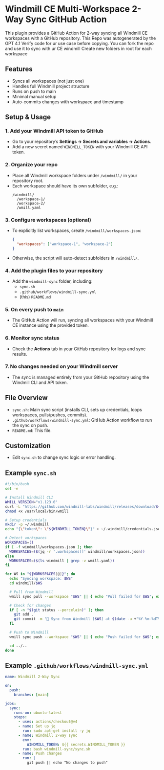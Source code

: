 
# Windmill CE Multi-Workspace 2-Way Sync GitHub Action

This plugin provides a GitHub Action for 2-way syncing all Windmill CE workspaces with a GitHub repository.
This Repo was autogenerated by the GPT 4.1
Verify code for ur use case before copying.
You can fork the repo and use it to sync with ur CE windmill
Create new folders in root for each workspace

## Features

- Syncs all workspaces (not just one)
- Handles full Windmill project structure
- Runs on push to main
- Minimal manual setup
- Auto-commits changes with workspace and timestamp

## Setup & Usage

### 1. Add your Windmill API token to GitHub

- Go to your repository’s **Settings → Secrets and variables → Actions**.
- Add a new secret named `WINDMILL_TOKEN` with your Windmill CE API token.

### 2. Organize your repo

- Place all Windmill workspace folders under `/windmill/` in your repository root.
- Each workspace should have its own subfolder, e.g.:
  ```
  /windmill/
    /workspace-1/
    /workspace-2/
    /wmill.yaml
  ```

### 3. Configure workspaces (optional)

- To explicitly list workspaces, create `/windmill/workspaces.json`:
  ```json
  {
    "workspaces": ["workspace-1", "workspace-2"]
  }
  ```
- Otherwise, the script will auto-detect subfolders in `/windmill/`.

### 4. Add the plugin files to your repository

- Add the `windmill-sync` folder, including:
  - `sync.sh`
  - `.github/workflows/windmill-sync.yml`
  - (this) `README.md`

### 5. On every push to `main`

- The GitHub Action will run, syncing all workspaces with your Windmill CE instance using the provided token.

### 6. Monitor sync status

- Check the **Actions** tab in your GitHub repository for logs and sync results.

### 7. No changes needed on your Windmill server

- The sync is managed entirely from your GitHub repository using the Windmill CLI and API token.

## File Overview

- `sync.sh`: Main sync script (installs CLI, sets up credentials, loops workspaces, pulls/pushes, commits).
- `.github/workflows/windmill-sync.yml`: GitHub Action workflow to run the sync on push.
- `README.md`: This file.

## Customization

- Edit `sync.sh` to change sync logic or error handling.

## Example `sync.sh`

```bash
#!/bin/bash
set -e

# Install Windmill CLI
WMILL_VERSION="v1.123.0"
curl -L "https://github.com/windmill-labs/windmill/releases/download/${WMILL_VERSION}/wmill-linux-amd64" -o /usr/local/bin/wmill
chmod +x /usr/local/bin/wmill

# Setup credentials
mkdir -p ~/.windmill
echo "{\"token\": \"${WINDMILL_TOKEN}\"}" > ~/.windmill/credentials.json

# Detect workspaces
WORKSPACES=()
if [ -f windmill/workspaces.json ]; then
  WORKSPACES=($(jq -r '.workspaces[]' windmill/workspaces.json))
else
  WORKSPACES=($(ls windmill | grep -v wmill.yaml))
fi

for WS in "${WORKSPACES[@]}"; do
  echo "Syncing workspace: $WS"
  cd windmill/$WS

  # Pull from Windmill
  wmill sync pull --workspace "$WS" || { echo "Pull failed for $WS"; exit 1; }

  # Check for changes
  if [ -n "$(git status --porcelain)" ]; then
    git add .
    git commit -m "🔁 Sync from Windmill [$WS] at $(date -u +"%Y-%m-%dT%H:%M:%SZ")"
  fi

  # Push to Windmill
  wmill sync push --workspace "$WS" || { echo "Push failed for $WS"; exit 1; }

  cd ../..
done
```

## Example `.github/workflows/windmill-sync.yml`

```yaml
name: Windmill 2-Way Sync

on:
  push:
    branches: [main]

jobs:
  sync:
    runs-on: ubuntu-latest
    steps:
      - uses: actions/checkout@v4
      - name: Set up jq
        run: sudo apt-get install -y jq
      - name: Windmill 2-way sync
        env:
          WINDMILL_TOKEN: ${{ secrets.WINDMILL_TOKEN }}
        run: bash windmill-sync/sync.sh
      - name: Push changes
        run: |
          git push || echo "No changes to push"
```
